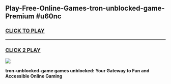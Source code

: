 
## Play-Free-Online-Games-tron-unblocked-game-Premium #u60nc
<h3>
<a href="https://premium.freeplayer.one?title=tron-unblocked-game&ref=8M">CLICK TO PLAY</a></h3>
<hr>

<h3>
<a href="https://premium.freeplayer.one?title=tron-unblocked-game&ref=8M">CLICK 2 PLAY</a>
  
</h3>

<a href="https://premium.freeplayer.one?title=tron-unblocked-game&ref=8M"><img src="https://clearcache.store/games.png"></a>


**tron-unblocked-game games unblocked: Your Gateway to Fun and Accessible Online Gaming**
